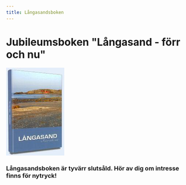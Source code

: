 ```yaml
---
title: Långasandsboken
---
```

# Jubileumsboken "Långasand - förr och nu"

![Långasandsboken](/assets/images/jubboken.jpg)

### Långasandsboken är tyvärr slutsåld. Hör av dig om intresse finns för nytryck!
